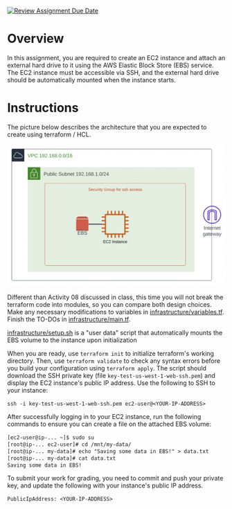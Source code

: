 [![Review Assignment Due Date](https://classroom.github.com/assets/deadline-readme-button-22041afd0340ce965d47ae6ef1cefeee28c7c493a6346c4f15d667ab976d596c.svg)](https://classroom.github.com/a/KdyPOPX5)
# Overview

In this assignment, you are required to create an EC2 instance and attach an external hard drive to it using the AWS Elastic Block Store (EBS) service. The EC2 instance must be accessible via SSH, and the external hard drive should be automatically mounted when the instance starts.

# Instructions 

The picture below describes the architecture that you are expected to create using terraform / HCL. 

![pics/pic1.png](pics/pic1.png)

Different than Activity 08 discussed in class, this time you will not break the terraform code into modules, so you can compare both design choices. Make any necessary modifications to variables in [infrastructure/variables.tf](infrastructure/variables.tf). Finish the TO-DOs in [infrastructure/main.tf](infrastructure/main.tf). 

[infrastructure/setup.sh](infrastructure/setup.sh) is a "user data" script that automatically mounts the EBS volume to the instance upon initialization

When you are ready, use ```terraform init``` to initialize terraform's working directory. Then, use ```terraform validate``` to check any syntax errors before you build your configuration using ```terraform apply```.  The script should download the SSH private key (file ```key-test-us-west-1-web-ssh.pem```) and display the EC2 instance's public IP address. Use the following to SSH to your instance: 

```
ssh -i key-test-us-west-1-web-ssh.pem ec2-user@<YOUR-IP-ADDRESS>
```

After successfully logging in to your EC2 instance, run the following commands to ensure you can create a file on the attached EBS volume:

```
[ec2-user@ip-... ~]$ sudo su
[root@ip-... ec2-user]# cd /mnt/my-data/
[root@ip-... my-data]# echo "Saving some data in EBS!" > data.txt
[root@ip-... my-data]# cat data.txt
Saving some data in EBS!
```

To submit your work for grading, you need to commit and push your private key, and update the following with your instance's public IP address. 

```
PublicIpAddress: <YOUR-IP-ADDRESS>
```
